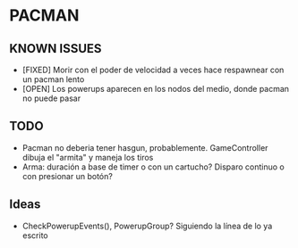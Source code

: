 # PACMAN

## KNOWN ISSUES

+ [FIXED] Morir con el poder de velocidad a veces hace respawnear con un pacman lento
+ [OPEN] Los powerups aparecen en los nodos del medio, donde pacman no puede pasar

## TODO

+ Pacman no deberia tener hasgun, probablemente. GameController dibuja el "armita" y maneja los tiros
+ Arma: duración a base de timer o con un cartucho? Disparo continuo o con presionar un botón?


## Ideas

+ CheckPowerupEvents(), PowerupGroup? Siguiendo la línea de lo ya escrito
